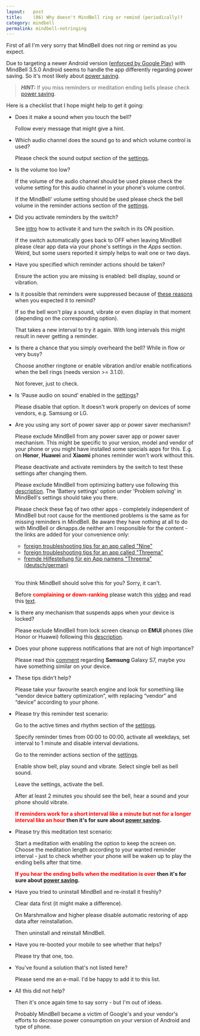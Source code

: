 ```yaml
---
layout:   post
title:    (06) Why doesn't MindBell ring or remind (periodically)?
category: mindbell
permalink: mindbell-notringing
---
```


First of all I'm very sorry that MindBell does not ring or remind as you expect.

Due to targeting a newer Android version ([enforced by Google Play](https://android-developers.googleblog.com/2017/12/improving-app-security-and-performance.html?m=1)) with MindBell 3.5.0 Android seems to handle the app differently regarding power saving. So it's most likely about [power saving](#power-saver).

> **_HINT:_** If you miss reminders or meditation ending bells please check [power saving](/mindbell-notringing#power-saver).

Here is a checklist that I hope might help to get it going:

* Does it make a sound when you touch the bell?

  Follow every message that might give a hint.

* Which audio channel does the sound go to and which volume control is used?

  Please check the sound output section of the [settings](/mindbell-intro#settings).

* Is the volume too low?

  If the volume of the audio channel should be used please check the volume setting for this audio channel in your phone's volume control.

  If the MindBell' volume setting should be used please check the bell volume in the reminder actions section of the [settings](/mindbell-intro#settings).

* Did you activate reminders by the switch?

  See [intro](/mindbell-intro) how to activate it and turn the switch in its ON position.
  
  If the switch automatically goes back to OFF when leaving MindBell please clear app data via your phone's settings in the _Apps_ section. Weird, but some users reported it simply helps to wait one or two days.

* Have you specified which reminder actions should be taken?

  Ensure the action you are missing is enabled: bell display, sound or vibration.

* Is it possible that reminders were suppressed because of [these reasons](/upside-down) when you expected it to remind?

  If so the bell won't play a sound, vibrate or even display in that moment (depending on the corresponding option).
  
  That takes a new interval to try it again. With long intervals this might result in never getting a reminder.

* Is there a chance that you simply overheard the bell? While in flow or very busy?

  Choose another ringtone or enable vibration and/or enable notifications when the bell rings (needs version >= 3.1.0).
  
  Not forever, just to check.

* Is 'Pause audio on sound' enabled in the [settings](/mindbell-intro#settings)?

  Please disable that option. It doesn't work properly on devices of some vendors, e.g. Samsung or LG.

<a id="power-saver"></a>

* Are you using any sort of power saver app or power saver mechanism?

  Please exclude MindBell from any power saver app or power saver mechanism. This might be specific to your version, model and vendor of your phone or you might have installed some specials apps for this. E.g. on **Honor**, **Huawei** and **Xiaomi** phones reminder won't work without this.

  Please deactivate and activate reminders by the switch to test these settings after changing them.

  Please exclude MindBell from optimizing battery use following this [description](/mindbell-battery).
  The 'Battery settings' option under 'Problem solving' in MindBell's settings should take you there.

  Please check these faq of two other apps - completely independent of MindBell but root cause for the mentioned problems is the same as for missing reminders in MindBell. Be aware they have nothing at all to do with MindBell or dknapps.de neither am I responsible for the content - the links are added for your convenience only:
  
  * <a href="http://nine-faq.9folders.com/categories/2758-troubleshooting" target="_blank">foreign troubleshooting tips for an app called "Nine"</a>
  * <a href="https://threema.ch/en/faq/push_andr" target="_blank">foreign troubleshooting tips for an app called "Threema"</a>
  * <a href="https://threema.ch/de/faq/push_andr" target="_blank">fremde Hilfestellung für ein App namens "Threema" (deutsch/german)</a>
  
  <br/>You think MindBell should solve this for you? Sorry, it can't.
  
  Before <span style="color:red">**complaining or down-ranking**</span> please watch this <a href="https://youtu.be/nlmS8_Gz5QA" target="_blank">video</a> and read this <a href="https://www.reddit.com/r/Android/comments/8qjhx7/huawei_oneplus_and_xiaomis_overlyaggressive/" target="_blank">text</a>.

* Is there any mechanism that suspends apps when your device is locked?

  Please exclude MindBell from lock screen cleanup on **EMUI** phones (like Honor or Huawei) following this [description](/mindbell-battery-emui).

* Does your phone suppress notifications that are not of high importance?

  Please read this [comment](https://play.google.com/store/apps/details?id=com.googlecode.mindbell&reviewId=gp:AOqpTOF1-BqVtwU4o2Zj7AOjCgCnGEzP2szShVXADmaokxOEqK6z9-9z-z2wR9pk4X3DwA3ahzoO4LRxGKdYy-0) regarding **Samsung** Galaxy S7, maybe you have something similar on your device.
  
* These tips didn't help?

  Please take your favourite search engine and look for something like “vendor device battery optimization”, with replacing “vendor” and “device” according to your phone.

  
* Please try this reminder test scenario:

  Go to the active times and rhythm section of the [settings](/mindbell-intro#settings).

  Specify reminder times from 00:00 to 00:00, activate all weekdays, set interval to 1 minute and disable interval deviations.

  Go to the reminder actions section of the [settings](/mindbell-intro#settings).

  Enable show bell, play sound and vibrate. Select single bell as bell sound.

  Leave the settings, activate the bell.

  After at least 2 minutes you should see the bell, hear a sound and your phone should vibrate.

  **<span style="color:red">If reminders work for a short interval like a minute but not for a longer interval like an hour</span> then it's for sure about [power saving](#power-saver).**

* Please try this meditation test scenario:

  Start a meditation with enabling the option to keep the screen on. Choose the meditation length according to your wanted reminder interval - just to check whether your phone will be waken up to play the ending bells after that time.
  
  **<span style="color:red">If you hear the ending bells when the meditation is over</span> then it's for sure about [power saving](#power-saver).**

* Have you tried to uninstall MindBell and re-install it freshly?

  Clear data first (it might make a difference).

  On Marshmallow and higher please disable automatic restoring of app data after reinstallation.

  Then uninstall and reinstall MindBell.

* Have you re-booted your mobile to see whether that helps?

  Please try that one, too.

* You've found a solution that's not listed here?

  Please send me an e-mail. I'd be happy to add it to this list.

* All this did not help?

  Then it's once again time to say sorry - but I'm out of ideas.
  
  Probably MindBell became a victim of Google's and your vendor's efforts to decrease power consumption on your version of Android and type of phone.
